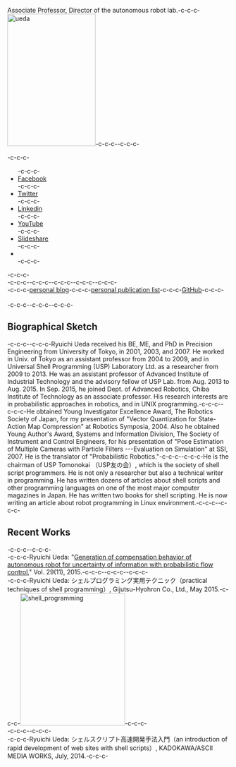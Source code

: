 Associate Professor, Director of the autonomous robot lab.-c-c-c-<a href="https://lab.ueda.asia/wp-content/uploads/2015/09/ueda.jpg"><img src="https://lab.ueda.asia/wp-content/uploads/2015/09/ueda-200x300.jpg" alt="ueda" width="200" height="300" class="alignright size-medium wp-image-106" /></a>-c-c-c--c-c-c-<div class="social-profile">-c-c-c- <ul>-c-c-c- <li class="facebook"><a href="https://www.facebook.com/profile.php?id=675930229170437#!/profile.php?id=675930229170437" title="Facebook" target="_blank">Facebook</a></li>-c-c-c- <li class="twitter"><a href="https://twitter.com/ryuichiueda" title="Twitter" target="_blank">Twitter</a></li>-c-c-c- <li class="linkedin"><a href="https://www.linkedin.com/profile/view?id=172472847" title="Linkedin" target="_blank">Linkedin</a></li>-c-c-c- <li class="you-tube"><a href="https://www.youtube.com/user/ryuichiueda/videos" title="YouTube" target="_blank">YouTube</a></li>-c-c-c- <li class="slideshare"><a href="http://www.slideshare.net/ryuichiueda" title="Slideshare" target="_blank">Slideshare</a></li>-c-c-c- <li></li>-c-c-c- </ul>-c-c-c-<br />-c-c-c-<div style="float:left" />-c-c-c-<a href="https://blog.ueda.asia" target="_blank">personal blog</a>-c-c-c-<a href="https://blog.ueda.asia/?page_id=728" target="_blank">personal publication list</a>-c-c-c-<a target="_blank" href="https://github.com/ryuichiueda">GitHub</a>-c-c-c-</div>-c-c-c--c-c-c--c-c-c--c-c-c-<div style="clear:both">&nbsp;</div>-c-c-c--c-c-c--c-c-c-<h2>Biographical Sketch</h2>-c-c-c--c-c-c-Ryuichi Ueda received his BE, ME, and PhD in Precision Engineering from University of Tokyo, in 2001, 2003, and 2007. He worked in Univ. of Tokyo as an assistant professor from 2004 to 2009, and in Universal Shell Programming (USP) Laboratory Ltd. as a researcher from 2009 to 2013. He was an assistant professor of Advanced Institute of Industrial Technology and the advisory fellow of USP Lab. from Aug. 2013 to Aug. 2015. In Sep. 2015, he joined Dept. of Advanced Robotics, Chiba Institute of Technology as an associate professor. His research interests are in probabilistic approaches in robotics, and in UNIX programming.-c-c-c--c-c-c-He obtained Young Investigator Excellence Award, The Robotics Society of Japan, for my presentation of "Vector Quantization for State-Action Map Compression" at Robotics Symposia, 2004. Also he obtained Young Author's Award, Systems and Information Division, The Society of Instrument and Control Engineers, for his presentation of "Pose Estimation of Multiple Cameras with Particle Filters ---Evaluation on Simulation" at SSI, 2007. He is the translator of "Probabilistic Robotics."-c-c-c--c-c-c-He is the chairman of USP Tomonokai （USP友の会）, which is the society of shell script programmers. He is not only a researcher but also a technical writer in programming. He has written dozens of articles about shell scripts and other programming languages on one of the most major computer magazines in Japan. He has written two books for shell scripting. He is now writing an article about robot programming in Linux environment.-c-c-c--c-c-c-<h2>Recent Works</h2>-c-c-c--c-c-c-<div style="clear:both" />-c-c-c-Ryuichi Ueda: "<a href="http://www.tandfonline.com/doi/abs/10.1080/01691864.2015.1009943#.Vf1cbp3tmko" target="_blank">Generation of compensation behavior of autonomous robot for uncertainty of information with probabilistic flow control</a>," Vol. 29(11), 2015.-c-c-c--c-c-c--c-c-c-<div>-c-c-c-Ryuichi Ueda: シェルプログラミング実用テクニック（practical techniques of shell programming）, Gijutsu-Hyohron Co., Ltd., May 2015.-c-c-c-<a href="https://lab.ueda.asia/wp-content/uploads/2015/09/shell_programming.jpg"><img src="https://lab.ueda.asia/wp-content/uploads/2015/09/shell_programming-238x300.jpg" alt="shell_programming" width="238" height="300" class="alignleft size-medium wp-image-132" /></a>-c-c-c-</div>-c-c-c--c-c-c-<div>-c-c-c-Ryuichi Ueda: シェルスクリプト高速開発手法入門（an introduction of rapid development of web sites with shell scripts）, KADOKAWA/ASCII MEDIA WORKS, July, 2014.-c-c-c-</div>
